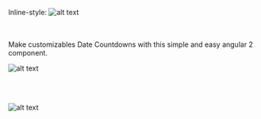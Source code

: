 Inline-style:
![alt text](https://raw.githubusercontent.com/matheushf/ng2-date-countdown/master/img/finalcountdown.png "Europe")

<br>
<br>
Make customizables Date Countdowns with this simple and easy angular 2 component.

![alt text](https://raw.githubusercontent.com/matheushf/ng2-date-countdown/master/img/custom1.png "custom 1")

<br>
<br>

![alt text](https://raw.githubusercontent.com/matheushf/ng2-date-countdown/master/img/custom2.png "custom 2")



